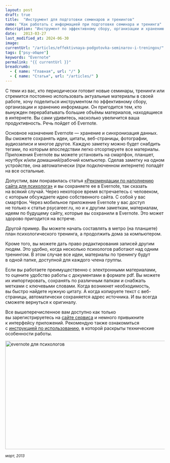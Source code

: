 ```yaml
---
layout: post
draft: true
title:  "Инструмент для подготовки семинаров и тренингов"
name: "Как работать с информацией при подготовке семинара и тренинга"
description: "Инструмент по эффективному сбору, организации и хранению информации при подготовке психолога к семинарам и тренингам."
date:   2013-03-27			 
last_modified_at: 2024-06-30
image:
currentUrl: "/articles/effektivnaya-podgotovka-seminarov-i-treningov/"
tags: ["psy-общее"]
keywords: "Evernote"
permalink: "{{ currentUrl }}"
breadcrumb:
  - { name: "Главная", url: "/" }
  - { name: "Статьи", url: "/articles/" }
---
```


<p>С&nbsp;теми из&nbsp;вас, кто периодически готовит новые семинары, тренинги или стремится постоянно использовать актуальные материалы в&nbsp;своей работе, хочу поделиться инструментом по&nbsp;эффективному сбору, организации и&nbsp;хранению информации. Он&nbsp;пригодится тем, кто вынужден перерабатывать большие объёмы материалов, находящиеся в&nbsp;интернете. Вы&nbsp;сами удивитесь, насколько увеличится ваша продуктивность. Речь пойдет об&nbsp;Evernote.</p>
<p>Основное назначение Evernote&nbsp;— хранение и&nbsp;синхронизация данных. Вы&nbsp;сможете сохранять идеи, цитаты, веб-страницы, фотографии, аудиозаписи и&nbsp;многое другое. Каждую заметку можно будет снабдить тегами, по&nbsp;которым впоследствии легко отсортируете все материалы. Приложения Evernote вы&nbsp;можете установить на&nbsp;смартфон, планшет, ноутбук и/или домашний/рабочий компьютер. Сделав заметку на&nbsp;одном устройстве, она автоматически (при подключенном интернете) попадёт на&nbsp;все остальные.</p>
<p>Допустим, вам понравилась статья <a href="/rekomendacii-po-napolneniyu-sajta-dlya-psixologa/" title="Рекомендации по наполнению сайта для психолога">«Рекомендации по&nbsp;наполнению сайта для психолога»</a> и&nbsp;вы&nbsp;сохраняете ее&nbsp;в&nbsp;Evernote, так сказать на&nbsp;всякий случай. Через некоторое время встречаетесь с&nbsp;человеком, с&nbsp;которым обсуждаете идею собственного сайта. С&nbsp;собой у&nbsp;вас смартфон. Через мобильное приложение Evernote у&nbsp;вас доступ не&nbsp;только к&nbsp;статье psycareer.ru, но&nbsp;и&nbsp;к&nbsp;другим заметкам, материалам, идеям по&nbsp;будущему сайту, которые вы&nbsp;сохранили в&nbsp;Evernote. Это может здорово пригодится на&nbsp;встрече.</p>
<p>Другой пример. Вы&nbsp;можете начать составлять в&nbsp;метро (на&nbsp;планшете) план психологического тренинга, а&nbsp;продолжить дома за&nbsp;компьютером.</p>
<p>Кроме того, вы&nbsp;можете дать право редактирования записей другим людям. Это удобно, когда несколько психологов работают над одним тренингом. В&nbsp;этом случае все идеи, материалы по&nbsp;тренингу будут в&nbsp;одной папке, доступной для каждого члена группы.</p>
<p>Если вы&nbsp;работаете преимущественно с&nbsp;электронными материалами, то&nbsp;оцените удобство работы с&nbsp;документами в&nbsp;формате pdf. Вы&nbsp;можете их&nbsp;импортировать, сохранять по&nbsp;различным папкам и&nbsp;снабжать метками с&nbsp;ключевыми словами. Когда возникнет необходимость, вы&nbsp;быстро найдете нужную цитату. А&nbsp;когда копируете текст с&nbsp;веб-страницы, автоматически сохраняется адрес источника. И&nbsp;вы&nbsp;всегда сможете вернуться к&nbsp;оригиналу.</p>
<p>Все вышеперечисленное вам доступно как только вы&nbsp;зарегистрируетесь на&nbsp;<a href="http://evernote.com/intl/ru/" target="_blank" title="Evernote: откроется в новом окне">сайте сервиса</a> и&nbsp;немного привыкните к&nbsp;интерфейсу приложений. Рекомендую также ознакомиться с&nbsp;<a href="http://evernote.com/intl/ru/" target="_blank" title="Инструкция по использованию Evernote">инструкцией по&nbsp;использованию</a>, в&nbsp;которой раскрыты технические особенности работы.</p>
<img width="676" height="341"  src="https://res.cloudinary.com/bartoshevich/image/upload/f_auto/v1593368841/psycareer/evernote.jpg" alt="evernote для психологов" />
<p><sub><em>март, 2013</em></sub></p>
